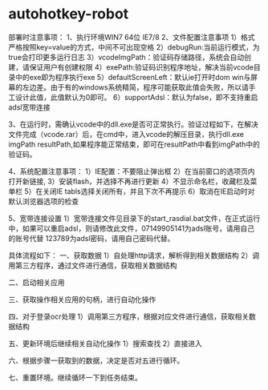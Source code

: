 # autohotkey-robot
部署时注意事项：
1、执行环境WIN7 64位 IE7/8
2、文件配置注意事项
	1）格式严格按照key=value的方式，中间不可出现空格
	2）debugRun:当前运行模式，为true会打印更多运行日志
	3）vcodeImgPath：验证码存储路径，系统会自动创建，请保证用户有创建权限
	4）exePath:验证码识别程序地址，解决当前vcode目录中的exe即为程序执行exe
	5）defaultScreenLeft：默认ie打开时dom win与屏幕的左边差。由于有的windows系统精简，程序可能获取此值会失败，所以请手工设计此值，此值默认为0即可。
	6）supportAdsl：默认为false，即不支持重启adsl宽带连接

3、在运行时，需确认vcode中的dll.exe是否可正常执行。验证过程如下，在解决文件完成（vcode.rar）后，在cmd中，进入vcode的解压目录，执行dll.exe imgPath resultPath,如果程序能正常结束，即可在resultPath中看到imgPath中的验证码。

4、系统配置注意事项：
	1）IE配置：不要阻止弹出框
	2）在当前窗口的选项页内打开新链接,
	3）安装flash，并选择不再进行更新
	4）不显示命名栏，收藏栏及菜单栏
	5）在关闭IE tabls选择关闭所有，并且下次不再提示
	6）取消在IE启动时对默认浏览器选项的检查

5、宽带连接设置
	1）宽带连接文件见目录下的start_rasdial.bat文件，在正式运行中，如果可以重启adsl，则请修改此文件，07149905141为adsl账号，请用自己的账号代替 123789为adsl密码，请用自己密码代替。




具体流程如下：
一、获取数据
  1）自处理http请求，解析得到相关数据结构
  2）调用第三方程序，通过文件进行通信，获取相关数据结构

二、启动相关应用

三、获取操作相关应用的句柄，进行自动化操作

四、对于登录ocr处理
  1）调用第三方程序，根据对应文件进行通信，获取相关数据结构

五、更新环境后继续相关自动化操作
  1）搜索查找
  2）直接进入

六、根据步骤一获取到的数据，决定是否对五进行循环。

七、重置环境。继续循环一下到任务结束。


